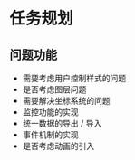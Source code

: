 # 任务规划

## 问题功能

- 需要考虑用户控制样式的问题
- 是否考虑图层问题
- 需要解决坐标系统的问题
- 监控功能的实现
- 统一数据的导出 / 导入
- 事件机制的实现
- 是否考虑动画的引入
